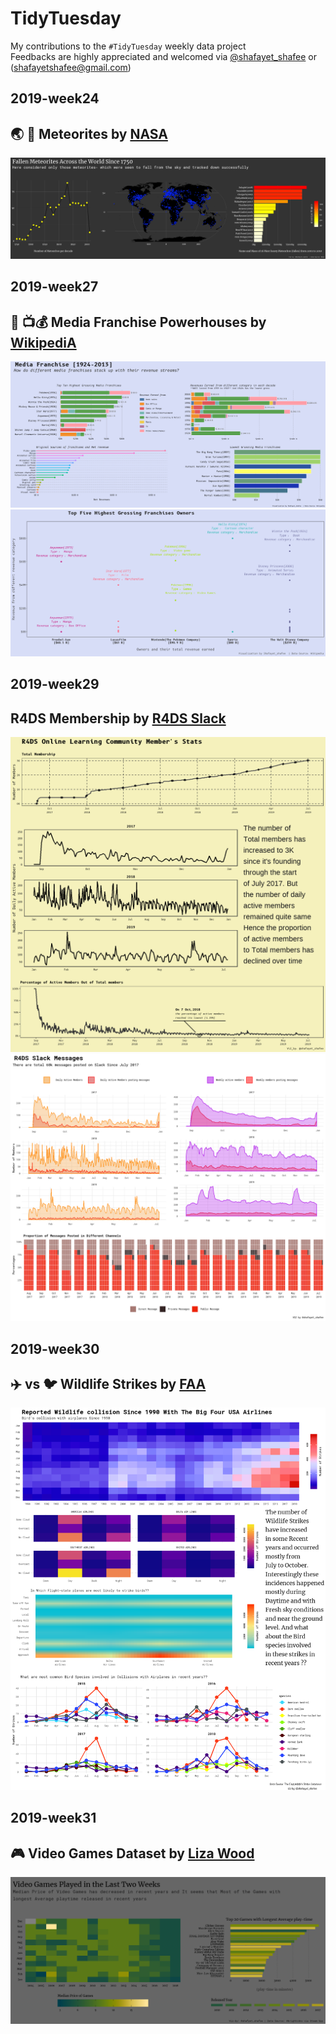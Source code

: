# TidyTuesday
My contributions to the `#TidyTuesday` weekly data project  
Feedbacks are highly appreciated and welcomed via [@shafayet_shafee](https://twitter.com/shafayet_shafee) or (shafayetshafee@gmail.com)

## 2019-week24
## :earth_asia: :stars: Meteorites by [NASA](https://data.nasa.gov/Space-Science/Meteorite-Landings/gh4g-9sfh/data)
![Image of Meteorites landing](https://github.com/shafayetShafee/TidyTuesday/blob/master/Plots/Fallen_Meteorites.png)

## 2019-week27 
## :movie_camera: :tv::moneybag: Media Franchise Powerhouses by [WikipediA](https://en.wikipedia.org/wiki/List_of_highest-grossing_media_franchises)
![Image of Media-franchise](https://github.com/shafayetShafee/TidyTuesday/blob/master/Plots/Media-franchise.png)
![Image of Top-owners-point](https://github.com/shafayetShafee/TidyTuesday/blob/master/Plots/media-point.png)

## 2019-week29 
## R4DS Membership by [R4DS Slack](https://join.slack.com/t/rfordatascience/shared_invite/enQtMzA1Nzk1MjIzNDczLTY0OTVlMzM3ZTU5ZjA3NWE5ZDkxOGVmNjRjODQ2YmRjMzg4NWQxMDAxZTcwNzViZTczOThiNzBhYWJhZDM2ZTU)
![plot of R4DS daily Activity](https://github.com/shafayetShafee/TidyTuesday/blob/master/Plots/R4DS_daily_activity.png)
` `![plot of R4DS messages](https://github.com/shafayetShafee/TidyTuesday/blob/master/Plots/R4DS_messages01.png)

## 2019-week30 
## :airplane: vs :bird: Wildlife Strikes by [FAA](https://wildlife.faa.gov/)
![Wildlife-strikes](https://github.com/shafayetShafee/TidyTuesday/blob/master/Plots/wildlife_strikes-01.png)

## 2019-week31
## :video_game: Video Games Dataset by [Liza Wood](https://cruiseofdimensionality.home.blog/2019/07/24/pc-video-games-we-still-play/)
![Video-games](https://github.com/shafayetShafee/TidyTuesday/blob/master/Plots/Video%20Games.png)
